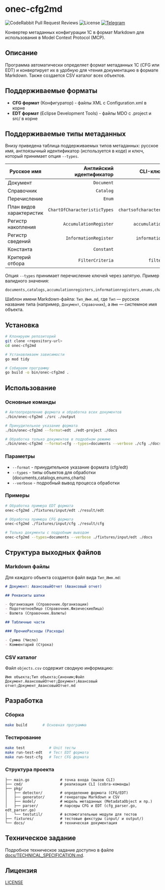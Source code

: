 # onec-cfg2md

![CodeRabbit Pull Request Reviews](https://img.shields.io/coderabbit/prs/github/pravets/onec-cfg2md?utm_source=oss&utm_medium=github&utm_campaign=pravets%2Fonec-cfg2md&labelColor=171717&color=FF570A&link=https%3A%2F%2Fcoderabbit.ai&label=CodeRabbit+Reviews)
![License](https://img.shields.io/github/license/pravets/onec-cfg2md)
[![Telegram](https://telegram-badge.vercel.app/api/telegram-badge?channelId=@pravets_IT)](https://t.me/pravets_it)

Конвертер метаданных конфигурации 1С в формат Markdown для использования в Model Context Protocol (MCP).

## Описание

Программа автоматически определяет формат метаданных 1С (CFG или EDT) и конвертирует их в удобную для чтения документацию в формате Markdown. Также создается CSV каталог всех объектов.

## Поддерживаемые форматы

- **CFG формат** (Конфигуратор) - файлы XML с Configuration.xml в корне
- **EDT формат** (Eclipse Development Tools) - файлы MDO с .project и src/ в корне

## Поддерживаемые типы метаданных

Внизу приведена таблица поддерживаемых типов метаданных: русское имя, англоязычный идентификатор (используется в коде) и ключ, который принимает опция `--types`.

| Русское имя | Английский идентификатор | CLI-ключ (`--types`) |
|---|---:|---:|
| Документ | `Document` | `documents` |
| Справочник | `Catalog` | `catalogs` |
| Перечисление | `Enum` | `enums` |
| План видов характеристик | `ChartOfCharacteristicTypes` | `chartsofcharacteristictypes` |
| Регистр накопления | `AccumulationRegister` | `accumulationregisters` |
| Регистр сведений | `InformationRegister` | `informationregisters` |
| Константа | `Constant` | `constants` |
| Критерий отбора | `FilterCriteria` | `filtercriterias` |

Опция `--types` принимает перечисление ключей через запятую. Пример валидного значения:

```
documents,catalogs,accumulationregisters,informationregisters,enums,chartsofcharacteristictypes,constants,filtercriterias
```

Шаблон имени Markdown-файла: `Тип_Имя.md`, где `Тип` — русское название типа (например, `Документ`, `Справочник`), а `Имя` — системное имя объекта.


## Установка

```bash
# Клонируем репозиторий
git clone <repository-url>
cd onec-cfg2md

# Устанавливаем зависимости
go mod tidy

# Собираем программу
go build -o bin/onec-cfg2md .
```

## Использование

### Основные команды

```bash
# Автоопределение формата и обработка всех документов
./bin/onec-cfg2md ./src ./output

# Принудительное указание формата
./bin/onec-cfg2md --format=edt ./edt-project ./docs

# Обработка только документов в подробном режиме
./bin/onec-cfg2md --format=cfg --types=documents --verbose ./cfg ./docs
```

### Параметры

- `--format` - принудительное указание формата (cfg/edt)
- `--types` - типы объектов для обработки (documents,catalogs,enums,charts)
- `--verbose` - подробный вывод процесса обработки

### Примеры

```bash
# Обработка примера EDT формата
onec-cfg2md ./fixtures/input/edt ./result/edt

# Обработка примера CFG формата  
onec-cfg2md ./fixtures/input/cfg ./result/cfg

# Только документы с подробным выводом
onec-cfg2md --types=documents --verbose ./fixtures/input/edt ./docs
```

## Структура выходных файлов

### Markdown файлы

Для каждого объекта создается файл вида `Тип_Имя.md`:

```markdown
# Документ: АвансовыйОтчет (Авансовый отчет)

## Реквизиты шапки

- Организация (Справочник.Организации)
- ПодотчетноеЛицо (Справочник.ФизическиеЛица)
- Валюта (Справочник.Валюты)

## Табличные части

### ПрочиеРасходы (Расходы)

- Сумма (Число)
- Комментарий (Строка)
```

### CSV каталог

Файл `objects.csv` содержит сводную информацию:

```csv
Имя объекта;Тип объекта;Синоним;Файл
Документ.АвансовыйОтчет;Документ;Авансовый отчет;Документ_АвансовыйОтчет.md
```

## Разработка

### Сборка

```bash
make build       # Основная программа
```

### Тестирование

```bash
make test           # Unit тесты
make run-test-edt   # Тест EDT формата
make run-test-cfg   # Тест CFG формата
```

### Структура проекта

```
├── main.go              # точка входа (вызов CLI)
├── cmd/                 # реализация CLI (cobra-команды)
├── pkg/
│   ├── detector/        # определение формата (CFG/EDT)
│   ├── generator/       # генераторы Markdown и CSV
│   ├── model/           # модель метаданных (MetadataObject и пр.)
│   ├── parser/          # парсеры CFG и EDT (cfg_parser.go, edt_parser.go) 
│   └── testutil/        # вспомогательные модули для тестов
├── fixtures/            # тестовые фикстуры (input/ и output/)
└── docs/                # техническая документация
```

## Техническое задание

Подробное техническое задание доступно в файле [docs/TECHNICAL_SPECIFICATION.md](docs/TECHNICAL_SPECIFICATION.md).

## Лицензия

[LICENSE](LICENSE)
